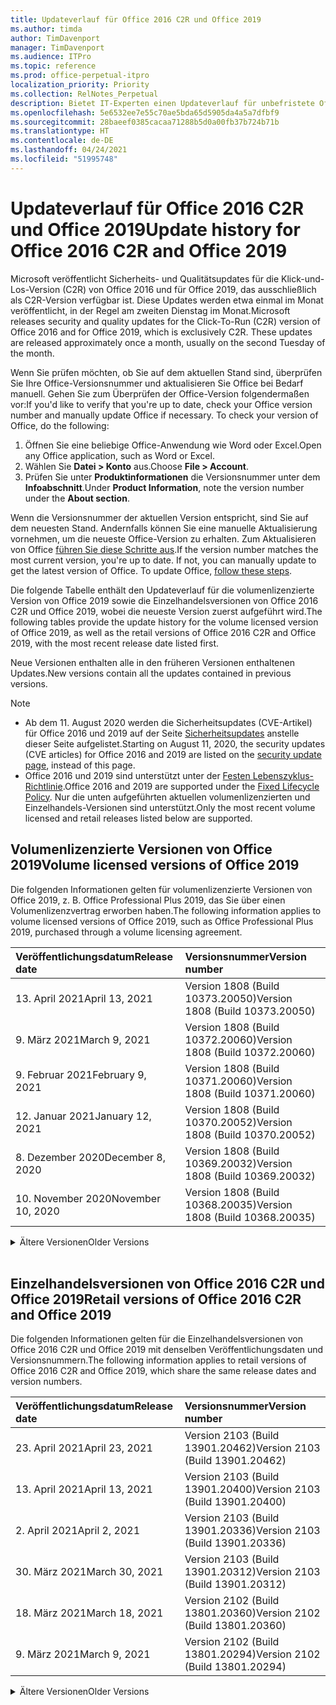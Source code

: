 ```yaml
---
title: Updateverlauf für Office 2016 C2R und Office 2019
ms.author: timda
author: TimDavenport
manager: TimDavenport
ms.audience: ITPro
ms.topic: reference
ms.prod: office-perpetual-itpro
localization_priority: Priority
ms.collection: RelNotes_Perpetual
description: Bietet IT-Experten einen Updateverlauf für unbefristete Office 2016- und 2019-Versionen, die Klick-und-Los (C2R) verwenden.
ms.openlocfilehash: 5e6532ee7e55c70ae5bda65d5905da4a5a7dfbf9
ms.sourcegitcommit: 28baeef0385cacaa71288b5d0a00fb37b724b71b
ms.translationtype: HT
ms.contentlocale: de-DE
ms.lasthandoff: 04/24/2021
ms.locfileid: "51995748"
---
```

# <a name="update-history-for-office-2016-c2r-and-office-2019"></a><span data-ttu-id="70db9-103">Updateverlauf für Office 2016 C2R und Office 2019</span><span class="sxs-lookup"><span data-stu-id="70db9-103">Update history for Office 2016 C2R and Office 2019</span></span>

<span data-ttu-id="70db9-p101">Microsoft veröffentlicht Sicherheits- und Qualitätsupdates für die Klick-und-Los-Version (C2R) von Office 2016 und für Office 2019, das ausschließlich als C2R-Version verfügbar ist. Diese Updates werden etwa einmal im Monat veröffentlicht, in der Regel am zweiten Dienstag im Monat.</span><span class="sxs-lookup"><span data-stu-id="70db9-p101">Microsoft releases security and quality updates for the Click-To-Run (C2R) version of Office 2016 and for Office 2019, which is exclusively C2R. These updates are released approximately once a month, usually on the second Tuesday of the month.</span></span>

<span data-ttu-id="70db9-p102">Wenn Sie prüfen möchten, ob Sie auf dem aktuellen Stand sind, überprüfen Sie Ihre Office-Versionsnummer und aktualisieren Sie Office bei Bedarf manuell. Gehen Sie zum Überprüfen der Office-Version folgendermaßen vor:</span><span class="sxs-lookup"><span data-stu-id="70db9-p102">If you'd like to verify that you're up to date, check your Office version number and manually update Office if necessary. To check your version of Office, do the following:</span></span>

  1.    <span data-ttu-id="70db9-108">Öffnen Sie eine beliebige Office-Anwendung wie Word oder Excel.</span><span class="sxs-lookup"><span data-stu-id="70db9-108">Open any Office application, such as Word or Excel.</span></span>
  2.    <span data-ttu-id="70db9-109">Wählen Sie **Datei > Konto** aus.</span><span class="sxs-lookup"><span data-stu-id="70db9-109">Choose **File > Account**.</span></span>
  3.    <span data-ttu-id="70db9-110">Prüfen Sie unter **Produktinformationen** die Versionsnummer unter dem **Infoabschnitt**.</span><span class="sxs-lookup"><span data-stu-id="70db9-110">Under **Product Information**, note the version number under the **About section**.</span></span>

<span data-ttu-id="70db9-p103">Wenn die Versionsnummer der aktuellen Version entspricht, sind Sie auf dem neuesten Stand. Andernfalls können Sie eine manuelle Aktualisierung vornehmen, um die neueste Office-Version zu erhalten. Zum Aktualisieren von Office [führen Sie diese Schritte aus](https://support.office.com/article/2ab296f3-7f03-43a2-8e50-46de917611c5).</span><span class="sxs-lookup"><span data-stu-id="70db9-p103">If the version number matches the most current version, you're up to date. If not, you can manually update to get the latest version of Office. To update Office, [follow these steps](https://support.office.com/article/2ab296f3-7f03-43a2-8e50-46de917611c5).</span></span>


<span data-ttu-id="70db9-114">Die folgende Tabelle enthält den Updateverlauf für die volumenlizenzierte Version von Office 2019 sowie die Einzelhandelsversionen von Office 2016 C2R und Office 2019, wobei die neueste Version zuerst aufgeführt wird.</span><span class="sxs-lookup"><span data-stu-id="70db9-114">The following tables provide the update history for the volume licensed version of Office 2019, as well as the retail versions of Office 2016 C2R and Office 2019, with the most recent release date listed first.</span></span>

<span data-ttu-id="70db9-115">Neue Versionen enthalten alle in den früheren Versionen enthaltenen Updates.</span><span class="sxs-lookup"><span data-stu-id="70db9-115">New versions contain all the updates contained in previous versions.</span></span>


 > [!NOTE]
> - <span data-ttu-id="70db9-116">Ab dem 11. August 2020 werden die Sicherheitsupdates (CVE-Artikel) für Office 2016 und 2019 auf der Seite [Sicherheitsupdates](./microsoft365-apps-security-updates.md) anstelle dieser Seite aufgelistet.</span><span class="sxs-lookup"><span data-stu-id="70db9-116">Starting on August 11, 2020, the security updates (CVE articles) for Office 2016 and 2019 are listed on the [security update page](./microsoft365-apps-security-updates.md), instead of this page.</span></span> 
> - <span data-ttu-id="70db9-117">Office 2016 und 2019 sind unterstützt unter der [Festen Lebenszyklus-Richtlinie](/lifecycle/policies/fixed).</span><span class="sxs-lookup"><span data-stu-id="70db9-117">Office 2016 and 2019 are supported under the [Fixed Lifecycle Policy](/lifecycle/policies/fixed).</span></span> <span data-ttu-id="70db9-118">Nur die unten aufgeführten aktuellen volumenlizenzierten und Einzelhandels-Versionen sind unterstützt.</span><span class="sxs-lookup"><span data-stu-id="70db9-118">Only the most recent volume licensed and retail releases listed below are supported.</span></span>


## <a name="volume-licensed-versions-of-office-2019"></a><span data-ttu-id="70db9-119">Volumenlizenzierte Versionen von Office 2019</span><span class="sxs-lookup"><span data-stu-id="70db9-119">Volume licensed versions of Office 2019</span></span>
<span data-ttu-id="70db9-120">Die folgenden Informationen gelten für volumenlizenzierte Versionen von Office 2019, z. B. Office Professional Plus 2019, das Sie über einen Volumenlizenzvertrag erworben haben.</span><span class="sxs-lookup"><span data-stu-id="70db9-120">The following information applies to volume licensed versions of Office 2019, such as Office Professional Plus 2019, purchased through a volume licensing agreement.</span></span>

[//]: # (NICHT ENTFERNEN VL TABELLE START)


|<span data-ttu-id="70db9-122">**Veröffentlichungsdatum**</span><span class="sxs-lookup"><span data-stu-id="70db9-122">**Release date**</span></span>|<span data-ttu-id="70db9-123">**Versionsnummer**</span><span class="sxs-lookup"><span data-stu-id="70db9-123">**Version number**</span></span>|
|:-----|:-----|
|<span data-ttu-id="70db9-124">13. April 2021</span><span class="sxs-lookup"><span data-stu-id="70db9-124">April 13, 2021</span></span>|<span data-ttu-id="70db9-125">Version 1808 (Build 10373.20050)</span><span class="sxs-lookup"><span data-stu-id="70db9-125">Version 1808 (Build 10373.20050)</span></span>|
|<span data-ttu-id="70db9-126">9. März 2021</span><span class="sxs-lookup"><span data-stu-id="70db9-126">March 9, 2021</span></span>|<span data-ttu-id="70db9-127">Version 1808 (Build 10372.20060)</span><span class="sxs-lookup"><span data-stu-id="70db9-127">Version 1808 (Build 10372.20060)</span></span>|
|<span data-ttu-id="70db9-128">9. Februar 2021</span><span class="sxs-lookup"><span data-stu-id="70db9-128">February 9, 2021</span></span>|<span data-ttu-id="70db9-129">Version 1808 (Build 10371.20060)</span><span class="sxs-lookup"><span data-stu-id="70db9-129">Version 1808 (Build 10371.20060)</span></span>|
|<span data-ttu-id="70db9-130">12. Januar 2021</span><span class="sxs-lookup"><span data-stu-id="70db9-130">January 12, 2021</span></span>|<span data-ttu-id="70db9-131">Version 1808 (Build 10370.20052)</span><span class="sxs-lookup"><span data-stu-id="70db9-131">Version 1808 (Build 10370.20052)</span></span>|
|<span data-ttu-id="70db9-132">8. Dezember 2020</span><span class="sxs-lookup"><span data-stu-id="70db9-132">December 8, 2020</span></span>|<span data-ttu-id="70db9-133">Version 1808 (Build 10369.20032)</span><span class="sxs-lookup"><span data-stu-id="70db9-133">Version 1808 (Build 10369.20032)</span></span>|
|<span data-ttu-id="70db9-134">10. November 2020</span><span class="sxs-lookup"><span data-stu-id="70db9-134">November 10, 2020</span></span>|<span data-ttu-id="70db9-135">Version 1808 (Build 10368.20035)</span><span class="sxs-lookup"><span data-stu-id="70db9-135">Version 1808 (Build 10368.20035)</span></span>|


[//]: # (NICHT ENTFERNEN VL TABELLE ENDE)

<details>
<summary><span data-ttu-id="70db9-137">Ältere Versionen</span><span class="sxs-lookup"><span data-stu-id="70db9-137">Older Versions</span></span></summary>
 

[//]: # (NICHT ENTFERNEN VL ALTE TABELLE START)


|<span data-ttu-id="70db9-139">**Veröffentlichungsdatum**</span><span class="sxs-lookup"><span data-stu-id="70db9-139">**Release date**</span></span>|<span data-ttu-id="70db9-140">**Versionsnummer**</span><span class="sxs-lookup"><span data-stu-id="70db9-140">**Version number**</span></span>|
|:-----|:-----|
|<span data-ttu-id="70db9-141">13. Oktober 2020</span><span class="sxs-lookup"><span data-stu-id="70db9-141">October 13, 2020</span></span>|<span data-ttu-id="70db9-142">Version 1808 (Build 10367.20048)</span><span class="sxs-lookup"><span data-stu-id="70db9-142">Version 1808 (Build 10367.20048)</span></span>|
|<span data-ttu-id="70db9-143">8. September 2020</span><span class="sxs-lookup"><span data-stu-id="70db9-143">September 8, 2020</span></span>|<span data-ttu-id="70db9-144">Version 1808 (Build 10366.20016)</span><span class="sxs-lookup"><span data-stu-id="70db9-144">Version 1808 (Build 10366.20016)</span></span>|
|<span data-ttu-id="70db9-145">11. August 2020</span><span class="sxs-lookup"><span data-stu-id="70db9-145">August 11, 2020</span></span>|<span data-ttu-id="70db9-146">Version 1808 (Build 10364.20059)</span><span class="sxs-lookup"><span data-stu-id="70db9-146">Version 1808 (Build 10364.20059)</span></span>|
|<span data-ttu-id="70db9-147">14. Juli 2020</span><span class="sxs-lookup"><span data-stu-id="70db9-147">July 14, 2020</span></span>   |<span data-ttu-id="70db9-148">Version 1808 (Build 10363.20015)</span><span class="sxs-lookup"><span data-stu-id="70db9-148">Version 1808 (Build 10363.20015)</span></span>  |
|<span data-ttu-id="70db9-149">9. Juni 2020</span><span class="sxs-lookup"><span data-stu-id="70db9-149">June 9, 2020</span></span>   |<span data-ttu-id="70db9-150">Version 1808 (Build 10361.20002)</span><span class="sxs-lookup"><span data-stu-id="70db9-150">Version 1808 (Build 10361.20002)</span></span>  |
|<span data-ttu-id="70db9-151">12. Mai 2020</span><span class="sxs-lookup"><span data-stu-id="70db9-151">May 12, 2020</span></span>   |<span data-ttu-id="70db9-152">Version 1808 (Build 10359.20023)</span><span class="sxs-lookup"><span data-stu-id="70db9-152">Version 1808 (Build 10359.20023)</span></span>  |
|<span data-ttu-id="70db9-153">14. April 2020</span><span class="sxs-lookup"><span data-stu-id="70db9-153">April 14, 2020</span></span>   |<span data-ttu-id="70db9-154">Version 1808 (Build 10358.20061)</span><span class="sxs-lookup"><span data-stu-id="70db9-154">Version 1808 (Build 10358.20061)</span></span>  |
|<span data-ttu-id="70db9-155">10. März 2020</span><span class="sxs-lookup"><span data-stu-id="70db9-155">March 10, 2020</span></span>   |<span data-ttu-id="70db9-156">Version 1808 (Build 10357.20081)</span><span class="sxs-lookup"><span data-stu-id="70db9-156">Version 1808 (Build 10357.20081)</span></span>  |
|<span data-ttu-id="70db9-157">11. Februar 2020</span><span class="sxs-lookup"><span data-stu-id="70db9-157">February 11, 2020</span></span>   |<span data-ttu-id="70db9-158">Version 1808 (Build 10356.20006)</span><span class="sxs-lookup"><span data-stu-id="70db9-158">Version 1808 (Build 10356.20006)</span></span>  |


[//]: # (NICHT ENTFERNEN VL ALTE TABELLE ENDE)

</details>


<br/>

## <a name="retail-versions-of-office-2016-c2r-and-office-2019"></a><span data-ttu-id="70db9-160">Einzelhandelsversionen von Office 2016 C2R und Office 2019</span><span class="sxs-lookup"><span data-stu-id="70db9-160">Retail versions of Office 2016 C2R and Office 2019</span></span>
<span data-ttu-id="70db9-161">Die folgenden Informationen gelten für die Einzelhandelsversionen von Office 2016 C2R und Office 2019 mit denselben Veröffentlichungsdaten und Versionsnummern.</span><span class="sxs-lookup"><span data-stu-id="70db9-161">The following information applies to retail versions of Office 2016 C2R and Office 2019, which share the same release dates and version numbers.</span></span>

[//]: # (NICHT ENTFERNEN EINZELHANDEL TABELLE START)


|<span data-ttu-id="70db9-163">**Veröffentlichungsdatum**</span><span class="sxs-lookup"><span data-stu-id="70db9-163">**Release date**</span></span>|<span data-ttu-id="70db9-164">**Versionsnummer**</span><span class="sxs-lookup"><span data-stu-id="70db9-164">**Version number**</span></span>|
|:-----|:-----|
|<span data-ttu-id="70db9-165">23. April 2021</span><span class="sxs-lookup"><span data-stu-id="70db9-165">April 23, 2021</span></span>|<span data-ttu-id="70db9-166">Version 2103 (Build 13901.20462)</span><span class="sxs-lookup"><span data-stu-id="70db9-166">Version 2103 (Build 13901.20462)</span></span>|
|<span data-ttu-id="70db9-167">13. April 2021</span><span class="sxs-lookup"><span data-stu-id="70db9-167">April 13, 2021</span></span>|<span data-ttu-id="70db9-168">Version 2103 (Build 13901.20400)</span><span class="sxs-lookup"><span data-stu-id="70db9-168">Version 2103 (Build 13901.20400)</span></span>|
|<span data-ttu-id="70db9-169">2. April 2021</span><span class="sxs-lookup"><span data-stu-id="70db9-169">April 2, 2021</span></span>|<span data-ttu-id="70db9-170">Version 2103 (Build 13901.20336)</span><span class="sxs-lookup"><span data-stu-id="70db9-170">Version 2103 (Build 13901.20336)</span></span>|
|<span data-ttu-id="70db9-171">30. März 2021</span><span class="sxs-lookup"><span data-stu-id="70db9-171">March 30, 2021</span></span>|<span data-ttu-id="70db9-172">Version 2103 (Build 13901.20312)</span><span class="sxs-lookup"><span data-stu-id="70db9-172">Version 2103 (Build 13901.20312)</span></span>|
|<span data-ttu-id="70db9-173">18. März 2021</span><span class="sxs-lookup"><span data-stu-id="70db9-173">March 18, 2021</span></span>|<span data-ttu-id="70db9-174">Version 2102 (Build 13801.20360)</span><span class="sxs-lookup"><span data-stu-id="70db9-174">Version 2102 (Build 13801.20360)</span></span>|
|<span data-ttu-id="70db9-175">9. März 2021</span><span class="sxs-lookup"><span data-stu-id="70db9-175">March 9, 2021</span></span>|<span data-ttu-id="70db9-176">Version 2102 (Build 13801.20294)</span><span class="sxs-lookup"><span data-stu-id="70db9-176">Version 2102 (Build 13801.20294)</span></span>|


[//]: # (NICHT ENTFERNEN EINZELHANDEL TABELLE ENDE)

<details>
<summary><span data-ttu-id="70db9-178">Ältere Versionen</span><span class="sxs-lookup"><span data-stu-id="70db9-178">Older Versions</span></span></summary>
 

[//]: # (NICHT ENTFERNEN EINZELHANDEL ALTE TABELLE START)


|<span data-ttu-id="70db9-180">**Veröffentlichungsdatum**</span><span class="sxs-lookup"><span data-stu-id="70db9-180">**Release date**</span></span>|<span data-ttu-id="70db9-181">**Versionsnummer**</span><span class="sxs-lookup"><span data-stu-id="70db9-181">**Version number**</span></span>|
|:-----|:-----|
|<span data-ttu-id="70db9-182">1. März 2021</span><span class="sxs-lookup"><span data-stu-id="70db9-182">March 1, 2021</span></span>|<span data-ttu-id="70db9-183">Version 2102 (Build 13801.20266)</span><span class="sxs-lookup"><span data-stu-id="70db9-183">Version 2102 (Build 13801.20266)</span></span>|
|<span data-ttu-id="70db9-184">16. Februar 2021</span><span class="sxs-lookup"><span data-stu-id="70db9-184">February 16, 2021</span></span>|<span data-ttu-id="70db9-185">Version 2101 (Build 13628.20448)</span><span class="sxs-lookup"><span data-stu-id="70db9-185">Version 2101 (Build 13628.20448)</span></span>|
|<span data-ttu-id="70db9-186">9. Februar 2021</span><span class="sxs-lookup"><span data-stu-id="70db9-186">February 9, 2021</span></span>|<span data-ttu-id="70db9-187">Version 2101 (Build 13628.20380)</span><span class="sxs-lookup"><span data-stu-id="70db9-187">Version 2101 (Build 13628.20380)</span></span>|
|<span data-ttu-id="70db9-188">26. Januar 2021</span><span class="sxs-lookup"><span data-stu-id="70db9-188">January 26, 2021</span></span>|<span data-ttu-id="70db9-189">Version 2101 (Build 13628.20274)</span><span class="sxs-lookup"><span data-stu-id="70db9-189">Version 2101 (Build 13628.20274)</span></span>|
|<span data-ttu-id="70db9-190">21. Januar 2021</span><span class="sxs-lookup"><span data-stu-id="70db9-190">January 21, 2021</span></span>|<span data-ttu-id="70db9-191">Version 2012 (Build 13530.20440)</span><span class="sxs-lookup"><span data-stu-id="70db9-191">Version 2012 (Build 13530.20440)</span></span>|
|<span data-ttu-id="70db9-192">12. Januar 2021</span><span class="sxs-lookup"><span data-stu-id="70db9-192">January 12, 2021</span></span>|<span data-ttu-id="70db9-193">Version 2012 (Build 13530.20376)</span><span class="sxs-lookup"><span data-stu-id="70db9-193">Version 2012 (Build 13530.20376)</span></span>|
|<span data-ttu-id="70db9-194">5. Januar 2021</span><span class="sxs-lookup"><span data-stu-id="70db9-194">January 5, 2021</span></span>|<span data-ttu-id="70db9-195">Version 2012 (Build 13530.20316)</span><span class="sxs-lookup"><span data-stu-id="70db9-195">Version 2012 (Build 13530.20316)</span></span>|
|<span data-ttu-id="70db9-196">21. Dezember 2020</span><span class="sxs-lookup"><span data-stu-id="70db9-196">December 21, 2020</span></span>|<span data-ttu-id="70db9-197">Version 2011 (Build 13426.20404)</span><span class="sxs-lookup"><span data-stu-id="70db9-197">Version 2011 (Build 13426.20404)</span></span>|
|<span data-ttu-id="70db9-198">8. Dezember 2020</span><span class="sxs-lookup"><span data-stu-id="70db9-198">December 8, 2020</span></span>|<span data-ttu-id="70db9-199">Version 2011 (Build 13426.20332)</span><span class="sxs-lookup"><span data-stu-id="70db9-199">Version 2011 (Build 13426.20332)</span></span>|
|<span data-ttu-id="70db9-200">2. Dezember 2020</span><span class="sxs-lookup"><span data-stu-id="70db9-200">December 2, 2020</span></span>|<span data-ttu-id="70db9-201">Version 2011 (Build 13426.20308)</span><span class="sxs-lookup"><span data-stu-id="70db9-201">Version 2011 (Build 13426.20308)</span></span>|
|<span data-ttu-id="70db9-202">30. November 2020</span><span class="sxs-lookup"><span data-stu-id="70db9-202">November 30, 2020</span></span>|<span data-ttu-id="70db9-203">Version 2011 (Build 13426.20294)</span><span class="sxs-lookup"><span data-stu-id="70db9-203">Version 2011 (Build 13426.20294)</span></span>|
|<span data-ttu-id="70db9-204">23. November 2020</span><span class="sxs-lookup"><span data-stu-id="70db9-204">November 23, 2020</span></span>|<span data-ttu-id="70db9-205">Version 2011 (Build 13426.20274)</span><span class="sxs-lookup"><span data-stu-id="70db9-205">Version 2011 (Build 13426.20274)</span></span>|
|<span data-ttu-id="70db9-206">17. November 2020</span><span class="sxs-lookup"><span data-stu-id="70db9-206">November 17, 2020</span></span>|<span data-ttu-id="70db9-207">Version 2010 (Build 13328.20408)</span><span class="sxs-lookup"><span data-stu-id="70db9-207">Version 2010 (Build 13328.20408)</span></span>|
|<span data-ttu-id="70db9-208">10. November 2020</span><span class="sxs-lookup"><span data-stu-id="70db9-208">November 10, 2020</span></span>|<span data-ttu-id="70db9-209">Version 2010 (Build 13328.20356)</span><span class="sxs-lookup"><span data-stu-id="70db9-209">Version 2010 (Build 13328.20356)</span></span>|
|<span data-ttu-id="70db9-210">27. Oktober 2020</span><span class="sxs-lookup"><span data-stu-id="70db9-210">October 27, 2020</span></span>|<span data-ttu-id="70db9-211">Version 2010 (Build 13328.20292)</span><span class="sxs-lookup"><span data-stu-id="70db9-211">Version 2010 (Build 13328.20292)</span></span>|
|<span data-ttu-id="70db9-212">21. Oktober 2020</span><span class="sxs-lookup"><span data-stu-id="70db9-212">October 21, 2020</span></span>|<span data-ttu-id="70db9-213">Version 2009 (Build 13231.20418)</span><span class="sxs-lookup"><span data-stu-id="70db9-213">Version 2009 (Build 13231.20418)</span></span>|
|<span data-ttu-id="70db9-214">13. Oktober 2020</span><span class="sxs-lookup"><span data-stu-id="70db9-214">October 13, 2020</span></span>|<span data-ttu-id="70db9-215">Version 2009 (Build 13231.20390)</span><span class="sxs-lookup"><span data-stu-id="70db9-215">Version 2009 (Build 13231.20390)</span></span>|
|<span data-ttu-id="70db9-216">8. Oktober 2020</span><span class="sxs-lookup"><span data-stu-id="70db9-216">October 8, 2020</span></span>|<span data-ttu-id="70db9-217">Version 2009 (Build 13231.20368)</span><span class="sxs-lookup"><span data-stu-id="70db9-217">Version 2009 (Build 13231.20368)</span></span>|
|<span data-ttu-id="70db9-218">28. September 2020</span><span class="sxs-lookup"><span data-stu-id="70db9-218">September 28, 2020</span></span>|<span data-ttu-id="70db9-219">Version 2009 (Build 13231.20262)</span><span class="sxs-lookup"><span data-stu-id="70db9-219">Version 2009 (Build 13231.20262)</span></span>|
|<span data-ttu-id="70db9-220">22. September 2020</span><span class="sxs-lookup"><span data-stu-id="70db9-220">September 22, 2020</span></span>|<span data-ttu-id="70db9-221">Version 2008 (Build 13127.20508)</span><span class="sxs-lookup"><span data-stu-id="70db9-221">Version 2008 (Build 13127.20508)</span></span>|
|<span data-ttu-id="70db9-222">9. September 2020</span><span class="sxs-lookup"><span data-stu-id="70db9-222">September 9, 2020</span></span>|<span data-ttu-id="70db9-223">Version 2008 (Build 13127.20408)</span><span class="sxs-lookup"><span data-stu-id="70db9-223">Version 2008 (Build 13127.20408)</span></span>|
|<span data-ttu-id="70db9-224">31. August 2020</span><span class="sxs-lookup"><span data-stu-id="70db9-224">August 31, 2020</span></span>|<span data-ttu-id="70db9-225">Version 2008 (Build 13127.20296)</span><span class="sxs-lookup"><span data-stu-id="70db9-225">Version 2008 (Build 13127.20296)</span></span>|
|<span data-ttu-id="70db9-226">25. August 2020</span><span class="sxs-lookup"><span data-stu-id="70db9-226">August 25, 2020</span></span>|<span data-ttu-id="70db9-227">Version 2007 (Build 13029.20460)</span><span class="sxs-lookup"><span data-stu-id="70db9-227">Version 2007 (Build 13029.20460)</span></span>|
|<span data-ttu-id="70db9-228">11. August 2020</span><span class="sxs-lookup"><span data-stu-id="70db9-228">August 11, 2020</span></span>|<span data-ttu-id="70db9-229">Version 2007 (Build 13029.20344)</span><span class="sxs-lookup"><span data-stu-id="70db9-229">Version 2007 (Build 13029.20344)</span></span>|
|<span data-ttu-id="70db9-230">30. Juli 2020</span><span class="sxs-lookup"><span data-stu-id="70db9-230">July 30, 2020</span></span>|<span data-ttu-id="70db9-231">Version 2007 (Build 13029.20308)</span><span class="sxs-lookup"><span data-stu-id="70db9-231">Version 2007 (Build 13029.20308)</span></span>  |
|<span data-ttu-id="70db9-232">28. Juli 2020</span><span class="sxs-lookup"><span data-stu-id="70db9-232">July 28, 2020</span></span>|<span data-ttu-id="70db9-233">Version 2006 (Build 13001.20498)</span><span class="sxs-lookup"><span data-stu-id="70db9-233">Version 2006 (Build 13001.20498)</span></span>  |
|<span data-ttu-id="70db9-234">14. Juli 2020</span><span class="sxs-lookup"><span data-stu-id="70db9-234">July 14, 2020</span></span>|<span data-ttu-id="70db9-235">Version 2006 (Build 13001.20384)</span><span class="sxs-lookup"><span data-stu-id="70db9-235">Version 2006 (Build 13001.20384)</span></span>  |
|<span data-ttu-id="70db9-236">30. Juni 2020</span><span class="sxs-lookup"><span data-stu-id="70db9-236">June 30, 2020</span></span>|<span data-ttu-id="70db9-237">Version 2006 (Build 13001.20266)</span><span class="sxs-lookup"><span data-stu-id="70db9-237">Version 2006 (Build 13001.20266)</span></span>  |
|<span data-ttu-id="70db9-238">24. Juni 2020</span><span class="sxs-lookup"><span data-stu-id="70db9-238">June 24, 2020</span></span>|<span data-ttu-id="70db9-239">Version 2005 (Build 12827.20470)</span><span class="sxs-lookup"><span data-stu-id="70db9-239">Version 2005 (Build 12827.20470)</span></span>  |
|<span data-ttu-id="70db9-240">9. Juni 2020</span><span class="sxs-lookup"><span data-stu-id="70db9-240">June 9, 2020</span></span>|<span data-ttu-id="70db9-241">Version 2005 (Build 12827.20336)</span><span class="sxs-lookup"><span data-stu-id="70db9-241">Version 2005 (Build 12827.20336)</span></span>  |
|<span data-ttu-id="70db9-242">2. Juni 2020</span><span class="sxs-lookup"><span data-stu-id="70db9-242">June 2, 2020</span></span>|<span data-ttu-id="70db9-243">Version 2005 (Build 12827.20268)</span><span class="sxs-lookup"><span data-stu-id="70db9-243">Version 2005 (Build 12827.20268)</span></span>  |
|<span data-ttu-id="70db9-244">21. Mai 2020</span><span class="sxs-lookup"><span data-stu-id="70db9-244">May 21, 2020</span></span>|<span data-ttu-id="70db9-245">Version 2004 (Build 12730.20352)</span><span class="sxs-lookup"><span data-stu-id="70db9-245">Version 2004 (Build 12730.20352)</span></span>  |
|<span data-ttu-id="70db9-246">12. Mai 2020</span><span class="sxs-lookup"><span data-stu-id="70db9-246">May 12, 2020</span></span>|<span data-ttu-id="70db9-247">Version 2004 (Build 12730.20270)</span><span class="sxs-lookup"><span data-stu-id="70db9-247">Version 2004 (Build 12730.20270)</span></span>  |
|<span data-ttu-id="70db9-248">4. Mai 2020</span><span class="sxs-lookup"><span data-stu-id="70db9-248">May 4, 2020</span></span>|<span data-ttu-id="70db9-249">Version 2004 (Build 12730.20250)</span><span class="sxs-lookup"><span data-stu-id="70db9-249">Version 2004 (Build 12730.20250)</span></span>  |
|<span data-ttu-id="70db9-250">29. April 2020</span><span class="sxs-lookup"><span data-stu-id="70db9-250">April 29, 2020</span></span>|<span data-ttu-id="70db9-251">Version 2004 (Build 12730.20236)</span><span class="sxs-lookup"><span data-stu-id="70db9-251">Version 2004 (Build 12730.20236)</span></span>  |
|<span data-ttu-id="70db9-252">15. April 2020</span><span class="sxs-lookup"><span data-stu-id="70db9-252">April 15, 2020</span></span>|<span data-ttu-id="70db9-253">Version 2003 (Build 12624.20466)</span><span class="sxs-lookup"><span data-stu-id="70db9-253">Version 2003 (Build 12624.20466)</span></span>  |
|<span data-ttu-id="70db9-254">14. April 2020</span><span class="sxs-lookup"><span data-stu-id="70db9-254">April 14, 2020</span></span>|<span data-ttu-id="70db9-255">Version 2003 (Build 12624.20442)</span><span class="sxs-lookup"><span data-stu-id="70db9-255">Version 2003 (Build 12624.20442)</span></span>  |
|<span data-ttu-id="70db9-256">31. März 2020</span><span class="sxs-lookup"><span data-stu-id="70db9-256">March 31, 2020</span></span>|<span data-ttu-id="70db9-257">Version 2003 (Build 12624.20382)</span><span class="sxs-lookup"><span data-stu-id="70db9-257">Version 2003 (Build 12624.20382)</span></span>  |
|<span data-ttu-id="70db9-258">25. März 2020</span><span class="sxs-lookup"><span data-stu-id="70db9-258">March 25, 2020</span></span>|<span data-ttu-id="70db9-259">Version 2003 (Build 12624.20320)</span><span class="sxs-lookup"><span data-stu-id="70db9-259">Version 2003 (Build 12624.20320)</span></span>  |
|<span data-ttu-id="70db9-260">10. März 2020</span><span class="sxs-lookup"><span data-stu-id="70db9-260">March 10, 2020</span></span>|<span data-ttu-id="70db9-261">Version 2002 (Build 12527.20278)</span><span class="sxs-lookup"><span data-stu-id="70db9-261">Version 2002 (Build 12527.20278)</span></span>  |
|<span data-ttu-id="70db9-262">1. März 2020</span><span class="sxs-lookup"><span data-stu-id="70db9-262">March 1, 2020</span></span>   |<span data-ttu-id="70db9-263">Version 2002 (Build 12527.20242)</span><span class="sxs-lookup"><span data-stu-id="70db9-263">Version 2002 (Build 12527.20242)</span></span>  |


[//]: # (NICHT ENTFERNEN EINZELHANDEL ALTE TABELLE ENDE)


</details>